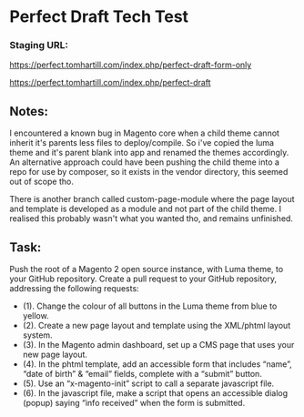 # Perfect Draft Tech Test

<h3>Staging URL:</h3>

https://perfect.tomhartill.com/index.php/perfect-draft-form-only

https://perfect.tomhartill.com/index.php/perfect-draft

## Notes:

I encountered a known bug in Magento core when a child theme cannot inherit it's parents less files to deploy/compile. 
So i've copied the luma theme and it's parent blank into app and renamed the themes accordingly. 
An alternative approach could have been pushing the child theme into a repo for use by composer, so it exists in the vendor directory, this seemed out of scope tho.

There is another branch called custom-page-module where the page layout and template is developed as a module and not part of the child theme. 
I realised this probably wasn't what you wanted tho, and remains unfinished.

## Task:

Push the root of a Magento 2 open source instance, with Luma theme, to your GitHub repository.
Create a pull request to your GitHub repository, addressing the following requests:

- (1). Change the colour of all buttons in the Luma theme from blue to yellow.
- (2). Create a new page layout and template using the XML/phtml layout system.
- (3). In the Magento admin dashboard, set up a CMS page that uses your new page layout.
- (4). In the phtml template, add an accessible form that includes “name”, “date of birth” & “email” fields, complete with a “submit” button.
- (5). Use an “x-magento-init” script to call a separate javascript file.
- (6). In the javascript file, make a script that opens an accessible dialog (popup) saying “info received” when the form is submitted.
